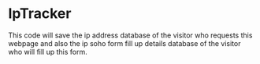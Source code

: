 # IpTracker
This code will save the ip address database of the visitor who requests this webpage and also the ip soho form fill up details database of the visitor who will fill up this form.
